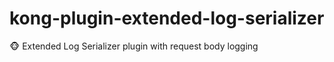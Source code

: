 # kong-plugin-extended-log-serializer
:monkey_face: Extended Log Serializer plugin with request body logging
